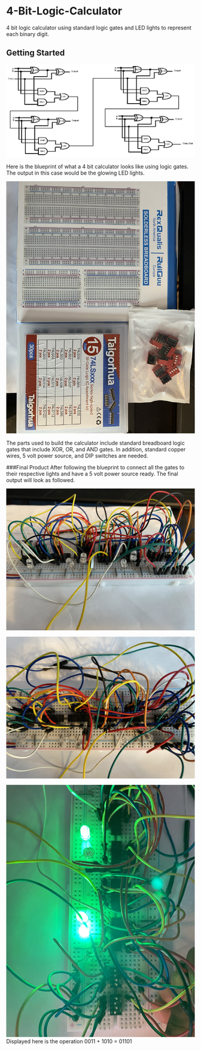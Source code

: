 # 4-Bit-Logic-Calculator
4 bit logic calculator using standard logic gates and LED lights to represent each binary digit.
## Getting Started
![](F47EUU7GHZ6Y10U.jpg)

Here is the blueprint of what a 4 bit calculator looks like using logic gates. The output in this case would be the glowing LED lights.

![](IMG-2280.jpg)

The parts used to build the calculator include standard breadboard logic gates that include XOR, OR, and AND gates. In addition, standard copper wires, 5 volt power source, and DIP switches are needed.

###Final Product
After following the blueprint to connect all the gates to their respective lights and have a 5 volt power source ready. The final output will look as followed.

![](IMG-2276.jpg)

![](IMG-2277.jpg)

![](IMG-2279.jpg)
Displayed here is the operation 0011 + 1010 = 01101 

